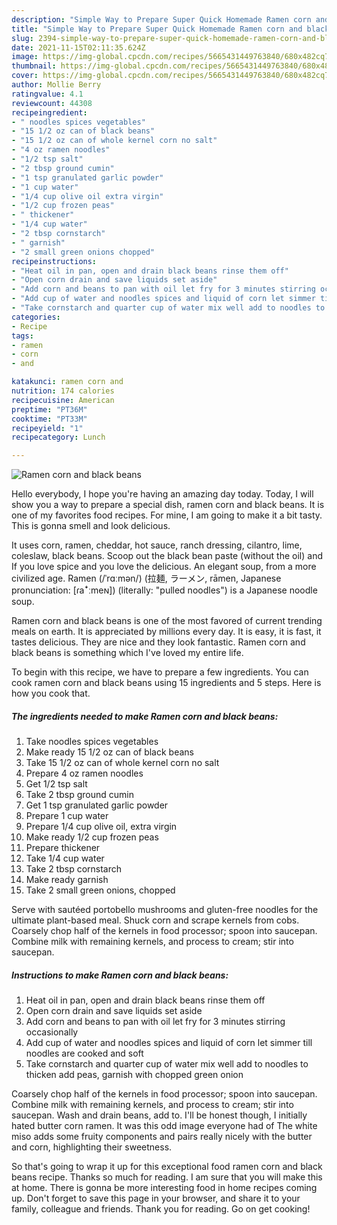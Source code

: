 ```yaml
---
description: "Simple Way to Prepare Super Quick Homemade Ramen corn and black beans"
title: "Simple Way to Prepare Super Quick Homemade Ramen corn and black beans"
slug: 2394-simple-way-to-prepare-super-quick-homemade-ramen-corn-and-black-beans
date: 2021-11-15T02:11:35.624Z
image: https://img-global.cpcdn.com/recipes/5665431449763840/680x482cq70/ramen-corn-and-black-beans-recipe-main-photo.jpg
thumbnail: https://img-global.cpcdn.com/recipes/5665431449763840/680x482cq70/ramen-corn-and-black-beans-recipe-main-photo.jpg
cover: https://img-global.cpcdn.com/recipes/5665431449763840/680x482cq70/ramen-corn-and-black-beans-recipe-main-photo.jpg
author: Mollie Berry
ratingvalue: 4.1
reviewcount: 44308
recipeingredient:
- " noodles spices vegetables"
- "15 1/2 oz can of black beans"
- "15 1/2 oz can of whole kernel corn no salt"
- "4 oz ramen noodles"
- "1/2 tsp salt"
- "2 tbsp ground cumin"
- "1 tsp granulated garlic powder"
- "1 cup water"
- "1/4 cup olive oil extra virgin"
- "1/2 cup frozen peas"
- " thickener"
- "1/4 cup water"
- "2 tbsp cornstarch"
- " garnish"
- "2 small green onions chopped"
recipeinstructions:
- "Heat oil in pan, open and drain black beans rinse them off"
- "Open corn drain and save liquids set aside"
- "Add corn and beans to pan with oil let fry for 3 minutes stirring occasionally"
- "Add cup of water and noodles spices and liquid of corn let simmer till noodles are cooked and soft"
- "Take cornstarch and quarter cup of water mix well add to noodles to thicken add peas,  garnish with chopped green onion"
categories:
- Recipe
tags:
- ramen
- corn
- and

katakunci: ramen corn and 
nutrition: 174 calories
recipecuisine: American
preptime: "PT36M"
cooktime: "PT33M"
recipeyield: "1"
recipecategory: Lunch

---
```



![Ramen corn and black beans](https://img-global.cpcdn.com/recipes/5665431449763840/680x482cq70/ramen-corn-and-black-beans-recipe-main-photo.jpg)

Hello everybody, I hope you're having an amazing day today. Today, I will show you a way to prepare a special dish, ramen corn and black beans. It is one of my favorites food recipes. For mine, I am going to make it a bit tasty. This is gonna smell and look delicious.

It uses corn, ramen, cheddar, hot sauce, ranch dressing, cilantro, lime, coleslaw, black beans. Scoop out the black bean paste (without the oil) and If you love spice and you love the delicious. An elegant soup, from a more civilized age. Ramen (/ˈrɑːmən/) (拉麺, ラーメン, rāmen, Japanese pronunciation: [ɾaꜜːmeɴ]) (literally: "pulled noodles") is a Japanese noodle soup.

Ramen corn and black beans is one of the most favored of current trending meals on earth. It is appreciated by millions every day. It is easy, it is fast, it tastes delicious. They are nice and they look fantastic. Ramen corn and black beans is something which I've loved my entire life.


To begin with this recipe, we have to prepare a few ingredients. You can cook ramen corn and black beans using 15 ingredients and 5 steps. Here is how you cook that.

<!--inarticleads1-->

##### The ingredients needed to make Ramen corn and black beans:

1. Take  noodles spices vegetables
1. Make ready 15 1/2 oz can of black beans
1. Take 15 1/2 oz can of whole kernel corn no salt
1. Prepare 4 oz ramen noodles
1. Get 1/2 tsp salt
1. Take 2 tbsp ground cumin
1. Get 1 tsp granulated garlic powder
1. Prepare 1 cup water
1. Prepare 1/4 cup olive oil, extra virgin
1. Make ready 1/2 cup frozen peas
1. Prepare  thickener
1. Take 1/4 cup water
1. Take 2 tbsp cornstarch
1. Make ready  garnish
1. Take 2 small green onions, chopped


Serve with sautéed portobello mushrooms and gluten-free noodles for the ultimate plant-based meal. Shuck corn and scrape kernels from cobs. Coarsely chop half of the kernels in food processor; spoon into saucepan. Combine milk with remaining kernels, and process to cream; stir into saucepan. 

<!--inarticleads2-->

##### Instructions to make Ramen corn and black beans:

1. Heat oil in pan, open and drain black beans rinse them off
1. Open corn drain and save liquids set aside
1. Add corn and beans to pan with oil let fry for 3 minutes stirring occasionally
1. Add cup of water and noodles spices and liquid of corn let simmer till noodles are cooked and soft
1. Take cornstarch and quarter cup of water mix well add to noodles to thicken add peas,  garnish with chopped green onion


Coarsely chop half of the kernels in food processor; spoon into saucepan. Combine milk with remaining kernels, and process to cream; stir into saucepan. Wash and drain beans, add to. I'll be honest though, I initially hated butter corn ramen. It was this odd image everyone had of The white miso adds some fruity components and pairs really nicely with the butter and corn, highlighting their sweetness. 

So that's going to wrap it up for this exceptional food ramen corn and black beans recipe. Thanks so much for reading. I am sure that you will make this at home. There is gonna be more interesting food in home recipes coming up. Don't forget to save this page in your browser, and share it to your family, colleague and friends. Thank you for reading. Go on get cooking!
